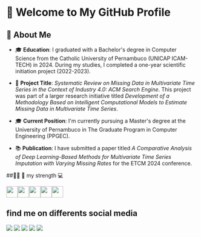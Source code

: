 # 👋 Welcome to My GitHub Profile

## 🎯 About Me

- 🎓 **Education**: I graduated with a Bachelor's degree in Computer Science from the Catholic University of Pernambuco (UNICAP ICAM-TECH) in 2024. During my studies, I completed a one-year scientific initiation project (2022-2023).

- 📄 **Project Title**: *Systematic Review on Missing Data in Multivariate Time Series in the Context of Industry 4.0: ACM Search Engine*. This project was part of a larger research initiative titled *Development of a Methodology Based on Intelligent Computational Models to Estimate Missing Data in Multivariate Time Series*.

- 🎓 **Current Position**: I'm currently pursuing a Master's degree at the University of Pernambuco in The Graduate Program in Computer Engineering (PPGEC).

- 📚 **Publication**: I have submitted a paper titled *A Comparative Analysis of Deep Learning-Based Methods for Multivariate Time Series Imputation with Varying Missing Rates* for the ETCM 2024 conference.

  


##:woman_technologist: 📖  my strength :computer:

<img 
src="https://cdn.jsdelivr.net/gh/devicons/devicon/icons/java/java-original.svg" width="30" height="30"/><img src="https://cdn.jsdelivr.net/gh/devicons/devicon/icons/python/python-original.svg" width="30" height="30"/><img src="https://cdn.jsdelivr.net/gh/devicons/devicon/icons/git/git-original.svg" width="30" height="30"  /><img 
src="https://camo.githubusercontent.com/c3fc2502421ea45b46698a4db62f25d0ef49c765f197b1a8fd00eaed5548b1db/68747470733a2f2f63646e2e6a7364656c6976722e6e65742f67682f64657669636f6e732f64657669636f6e2f69636f6e732f736c61636b2f736c61636b2d6f726967696e616c2e737667" width="30" height="30"/><img 
src="https://camo.githubusercontent.com/5fa137d222dde7b69acd22c6572a065ce3656e6ffa1f5e88c1b5c7a935af3cc6/68747470733a2f2f63646e2e6a7364656c6976722e6e65742f67682f64657669636f6e732f64657669636f6e2f69636f6e732f7673636f64652f7673636f64652d6f726967696e616c2e737667" width="30" height="30"/> 

## find me on differents social media
  
  <a href="https://instagram.com/mightnight.py?igshid=YmMyMTA2M2Y=" target="_blank"><img src="https://img.shields.io/badge/-Instagram-%23E4405F?style=for-the-badge&logo=instagram&logoColor=white" target="_blank"></a>
   <a href = "mailto:contatoyuukosan98@gmail.com"><img src="https://img.shields.io/badge/-Gmail-%23333?style=for-the-badge&logo=gmail&logoColor=white" target="_blank"></a>
  <a href="www.linkedin.com/in/thais-m-45a25a1a5" target="_blank"><img src="https://img.shields.io/badge/-LinkedIn-%230077B5?style=for-the-badge&logo=linkedin&logoColor=white" target="_blank"></a> 
  <a href="https://www.hackerrank.com/thais_2018202795?hr_r=1" target="_blank"><img src="https://img.shields.io/badge/-HackerRank-C0077B5?style=for-the-badge&logo=hackerranklogoColor=white" target="_blank"></a> 
<a href="https://www.kaggle.com/thaisporciuncula" target="_blank" ><img src="https://img.shields.io/badge/-Kaggle-42AE99?style=for-the-badge&logo=kaggle&logoColor=white" target ="_blank"> </a>  
  

